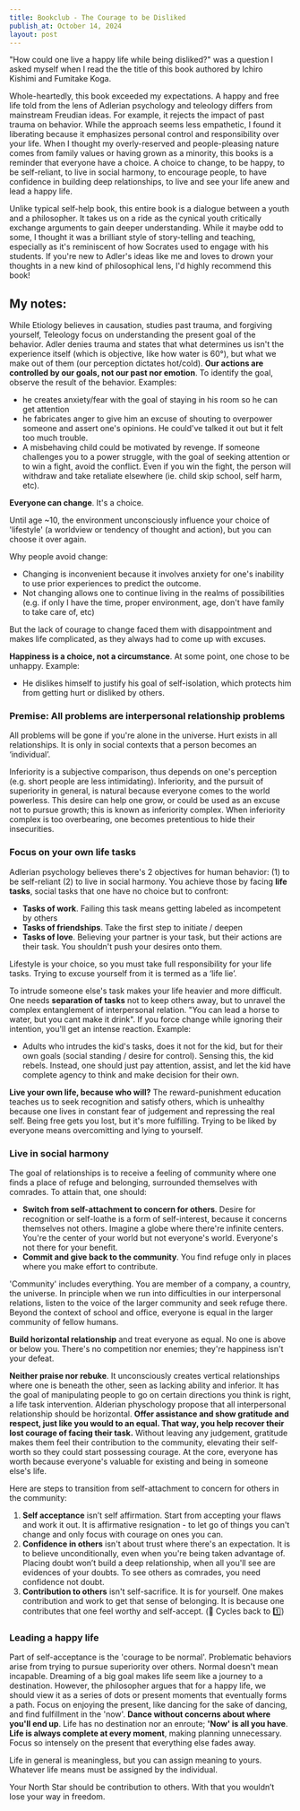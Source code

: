 ```yaml
---
title: Bookclub - The Courage to be Disliked
publish_at: October 14, 2024
layout: post
---
```


"How could one live a happy life while being disliked?" was a question I asked myself when I read the the title of this book authored by Ichiro Kishimi and Fumitake Koga.

Whole-heartedly, this book exceeded my expectations. A happy and free life told from the lens of Adlerian psychology and teleology differs from mainstream Freudian ideas. For example, it rejects the impact of past trauma on behavior. While the approach seems less empathetic, I found it liberating because it emphasizes personal control and responsibility over your life. When I thought my overly-reserved and people-pleasing nature comes from family values or having grown as a minority, this books is a reminder that everyone have a choice. A choice to change, to be happy, to be self-reliant, to live in social harmony, to encourage people, to have confidence in building deep relationships, to live and see your life anew and lead a happy life.

Unlike typical self-help book, this entire book is a dialogue between a youth and a philosopher. It takes us on a ride as the cynical youth critically exchange arguments to gain deeper understanding. While it maybe odd to some, I thought it was a brilliant style of story-telling and teaching, especially as it's reminiscent of how Socrates used to engage with his students. If you're new to Adler's ideas like me and loves to drown your thoughts in a new kind of philosophical lens, I'd highly recommend this book!

## My notes:

While Etiology believes in causation, studies past trauma, and forgiving yourself, Teleology focus on understanding the present goal of the behavior. Adler denies trauma and states that what determines us isn't the experience itself (which is objective, like how water is 60°), but what we make out of them (our perception dictates hot/cold). **Our actions are controlled by our goals, not our past nor emotion**. To identify the goal, observe the result of the behavior. Examples:

- he creates anxiety/fear with the goal of staying in his room so he can get attention
- he fabricates anger to give him an excuse of shouting to overpower someone and assert one's opinions. He could've talked it out but it felt too much trouble.
- A misbehaving child could be motivated by revenge. If someone challenges you to a power struggle, with the goal of seeking attention or to win a fight, avoid the conflict. Even if you win the fight, the person will withdraw and take retaliate elsewhere (ie. child skip school, self harm, etc).

**Everyone can change**. It's a choice.

Until age ~10, the environment unconsciously influence your choice of 'lifestyle' (a worldview or tendency of thought and action), but you can choose it over again.

Why people avoid change:

- Changing is inconvenient because it involves anxiety for one's inability to use prior experiences to predict the outcome.
- Not changing allows one to continue living in the realms of possibilities (e.g. if only I have the time, proper environment, age, don't have family to take care of, etc)

But the lack of courage to change faced them with disappointment and makes life complicated, as they always had to come up with excuses.

**Happiness is a choice, not a circumstance**. At some point, one chose to be unhappy. Example:

- He dislikes himself to justify his goal of self-isolation, which protects him from getting hurt or disliked by others.

### Premise: All problems are interpersonal relationship problems

All problems will be gone if you're alone in the universe. Hurt exists in all relationships. It is only in social contexts that a person becomes an ‘individual’.

Inferiority is a subjective comparison, thus depends on one's perception (e.g. short people are less intimidating). Inferiority, and the pursuit of superiority in general, is natural because everyone comes to the world powerless. This desire can help one grow, or could be used as an excuse not to pursue growth; this is known as inferiority complex. When inferiority complex is too overbearing, one becomes pretentious to hide their insecurities.

### Focus on your own life tasks

Adlerian psychology believes there's 2 objectives for human behavior: (1) to be self-reliant (2) to live in social harmony. You achieve those by facing **life tasks**, social tasks that one have no choice but to confront:

- **Tasks of work**. Failing this task means getting labeled as incompetent by others
- **Tasks of friendships**. Take the first step to initiate / deepen
- **Tasks of love**. Believing your partner is your task, but their actions are their task. You shouldn't push your desires onto them.

Lifestyle is your choice, so you must take full responsibility for your life tasks. Trying to excuse yourself from it is termed as a ‘life lie’.

To intrude someone else's task makes your life heavier and more difficult. One needs **separation of tasks** not to keep others away, but to unravel the complex entanglement of interpersonal relation. "You can lead a horse to water, but you cant make it drink". If you force change while ignoring their intention, you'll get an intense reaction. Example:

- Adults who intrudes the kid's tasks, does it not for the kid, but for their own goals (social standing / desire for control). Sensing this, the kid rebels. Instead, one should just pay attention, assist, and let the kid have complete agency to think and make decision for their own.

**Live your own life, because who will?** The reward-punishment education teaches us to seek recognition and satisfy others, which is unhealthy because one lives in constant fear of judgement and repressing the real self. Being free gets you lost, but it's more fulfilling. Trying to be liked by everyone means overcomitting and lying to yourself.

### Live in social harmony
The goal of relationships is to receive a feeling of community where one finds a place of refuge and belonging, surrounded themselves with comrades. To attain that, one should:

- **Switch from self-attachment to concern for others**. Desire for recognition or self-loathe is a form of self-interest, because it concerns themselves not others. Imagine a globe where there're infinite centers. You're the center of your world but not everyone's world. Everyone's not there for your benefit.
- **Commit and give back to the community**. You find refuge only in places where you make effort to contribute.

'Community' includes everything. You are member of a company, a country, the universe. In principle when we run into difficulties in our interpersonal relations, listen to the voice of the larger community and seek refuge there. Beyond the context of school and office, everyone is equal in the larger community of fellow humans.

**Build horizontal relationship** and treat everyone as equal. No one is above or below you. There's no competition nor enemies; they're happiness isn't your defeat.

**Neither praise nor rebuke**. It unconsciously creates vertical relationships where one is beneath the other, seen as lacking ability and inferior. It has the goal of manipulating people to go on certain directions you think is right, a life task intervention. Alderian physchology propose that all interpersonal relationship should be horizontal. **Offer assistance and show gratitude and respect, just like you would to an equal. That way, you help recover their lost courage of facing their task.** Without leaving any judgement, gratitude makes them feel their contribution to the community, elevating their self-worth so they could start possessing courage. At the core, everyone has worth because everyone's valuable for existing and being in someone else's life.

Here are steps to transition from self-attachment to concern for others in the community:

1. **Self acceptance** isn’t self affirmation. Start from accepting your flaws and work it out. It is affirmative resignation - to let go of things you can't change and only focus with courage on ones you can.
2. **Confidence in others** isn't about trust where there's an expectation. It is to believe unconditionally, even when you're being taken advantage of. Placing doubt won’t build a deep relationship, when all you'll see are evidences of your doubts. To see others as comrades, you need confidence not doubt.
3. **Contribution to others** isn't self-sacrifice. It is for yourself. One makes contribution and work to get that sense of belonging. It is because one contributes that one feel worthy and self-accept. (🔄 Cycles back to 1️⃣)

### Leading a happy life

Part of self-acceptance is the 'courage to be normal'. Problematic behaviors arise from trying to pursue superiority over others. Normal doesn't mean incapable. Dreaming of a big goal makes life seem like a journey to a destination. However, the philosopher argues that for a happy life, we should view it as a series of dots or present moments that eventually forms a path. Focus on enjoying the present, like dancing for the sake of dancing, and find fulfillment in the 'now'. **Dance without concerns about where you'll end up**. Life has no destination nor an enroute; **'Now' is all you have**. **Life is always complete at every moment**, making planning unnecessary. Focus so intensely on the present that everything else fades away.

Life in general is meaningless, but you can assign meaning to yours. Whatever life means must be assigned by the individual.

Your North Star should be contribution to others. With that you wouldn’t lose your way in freedom.


